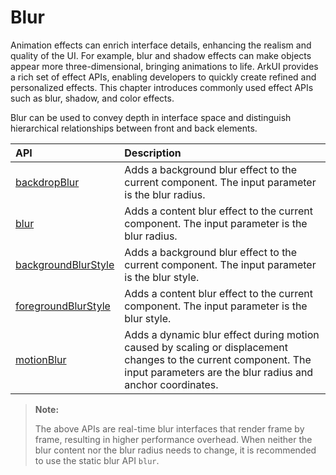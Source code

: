# Blur

Animation effects can enrich interface details, enhancing the realism and quality of the UI. For example, blur and shadow effects can make objects appear more three-dimensional, bringing animations to life. ArkUI provides a rich set of effect APIs, enabling developers to quickly create refined and personalized effects. This chapter introduces commonly used effect APIs such as blur, shadow, and color effects.

Blur can be used to convey depth in interface space and distinguish hierarchical relationships between front and back elements.

| API                                                                                                                         | Description                                                                 |
| :-------------------------------------------------------------------------------------------------------------------------- | :-------------------------------------------------------------------------- |
| [backdropBlur](../../../API_Reference/source_en/arkui-cj/cj-universal-attribute-background.md#func-backdropblurfloat64)     | Adds a background blur effect to the current component. The input parameter is the blur radius. |
| [blur](../../../API_Reference/source_en/arkui-cj/cj-universal-attribute-imageeffect.md#func-blurfloat64)                    | Adds a content blur effect to the current component. The input parameter is the blur radius. |
| [backgroundBlurStyle](../../../API_Reference/source_en/arkui-cj/cj-universal-attribute-background.md#func-backgroundblurstyleblurstyle-optionbackgroundblurstyleoptions) | Adds a background blur effect to the current component. The input parameter is the blur style. |
| [foregroundBlurStyle](../../../API_Reference/source_en/arkui-cj/cj-universal-attribute-foregroundblurstyle.md#func-foregroundblurstyleforegroundblurstyle-optionforegroundblurstyleoptions) | Adds a content blur effect to the current component. The input parameter is the blur style. |
| [motionBlur](../../../API_Reference/source_en/arkui-cj/cj-universal-attribute-motionblur.md#func-motionblurmotionbluroptions) | Adds a dynamic blur effect during motion caused by scaling or displacement changes to the current component. The input parameters are the blur radius and anchor coordinates. |

> **Note:**
>
> The above APIs are real-time blur interfaces that render frame by frame, resulting in higher performance overhead. When neither the blur content nor the blur radius needs to change, it is recommended to use the static blur API `blur`.